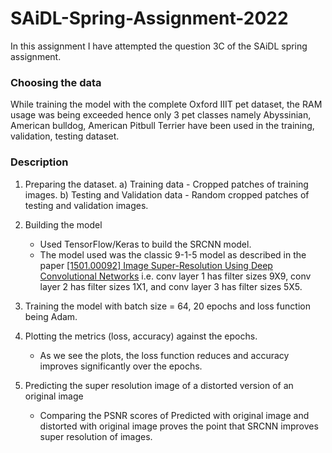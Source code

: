 # SAiDL-Spring-Assignment-2022
In this assignment I have attempted the question 3C of the SAiDL spring assignment. 

### Choosing the data
While training the model with the complete Oxford IIIT pet dataset, the RAM usage was being exceeded hence only 3 pet classes namely Abyssinian, American bulldog, American Pitbull Terrier have been used in the training, validation, testing dataset.

### Description

1) Preparing the dataset.
    a) Training data - Cropped patches of training images.
    b) Testing and Validation data - Random cropped patches of testing and validation images.
    
2) Building the model
    * Used TensorFlow/Keras to build the SRCNN model.
    * The model used was the classic 9-1-5 model as described in the paper 	[[1501.00092] Image Super-Resolution Using Deep Convolutional Networks](https://arxiv.org/abs/1501.00092) i.e. conv layer 1 has filter sizes 9X9, conv layer 2 has filter sizes 1X1, and conv layer 3 has filter sizes 5X5.
    
3) Training the model with batch size = 64, 20 epochs and loss function being Adam. 

4) Plotting the metrics (loss, accuracy) against the epochs.
    * As we see the plots, the loss function reduces and accuracy improves significantly over the epochs.

5) Predicting the super resolution image of a distorted version of an original image
    * Comparing the PSNR scores of Predicted with original image and distorted with original image proves the point that SRCNN improves super resolution of images.
